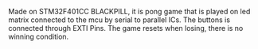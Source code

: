 Made on STM32F401CC BLACKPILL, it is pong game that is played on led matrix connected to the mcu by serial to parallel ICs.
The buttons is connected through EXTI Pins.
The game resets when losing, there is no winning condition.

